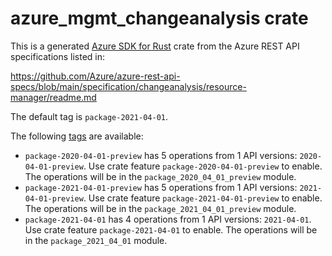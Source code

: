 # azure_mgmt_changeanalysis crate

This is a generated [Azure SDK for Rust](https://github.com/Azure/azure-sdk-for-rust) crate from the Azure REST API specifications listed in:

https://github.com/Azure/azure-rest-api-specs/blob/main/specification/changeanalysis/resource-manager/readme.md

The default tag is `package-2021-04-01`.

The following [tags](https://github.com/Azure/azure-sdk-for-rust/blob/main/services/tags.md) are available:

- `package-2020-04-01-preview` has 5 operations from 1 API versions: `2020-04-01-preview`. Use crate feature `package-2020-04-01-preview` to enable. The operations will be in the `package_2020_04_01_preview` module.
- `package-2021-04-01-preview` has 5 operations from 1 API versions: `2021-04-01-preview`. Use crate feature `package-2021-04-01-preview` to enable. The operations will be in the `package_2021_04_01_preview` module.
- `package-2021-04-01` has 4 operations from 1 API versions: `2021-04-01`. Use crate feature `package-2021-04-01` to enable. The operations will be in the `package_2021_04_01` module.
